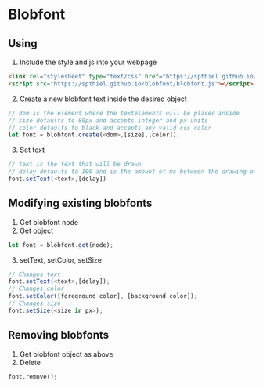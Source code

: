 # Blobfont
## Using
1. Include the style and js into your webpage
```html
<link rel="stylesheet" type="text/css" href="https://spthiel.github.io/blobfont/blobfont.css">
<script src="https://spthiel.github.io/blobfont/blobfont.js"></script>
```
2. Create a new blobfont text inside the desired object
```js
// dom is the element where the textelements will be placed inside
// size defaults to 80px and accepts integer and px units
// color defaults to black and accepts any valid css color
let font = blobfont.create(<dom>,[size],[color]);
```
3. Set text
```js
// text is the text that will be drawn
// delay defaults to 100 and is the amount of ms between the drawing of each character
font.setText(<text>,[delay])
```

## Modifying existing blobfonts
1. Get blobfont node
2. Get object
```js
let font = blobfont.get(node);
```
3. setText, setColor, setSize
```js
// Changes text
font.setText(<text>,[delay]);
// Changes color
font.setColor([foreground color], [background color]);
// Changes size
font.setSize(<size in px>);
```

## Removing blobfonts
1. Get blobfont object as above
2. Delete
```
font.remove();
```
